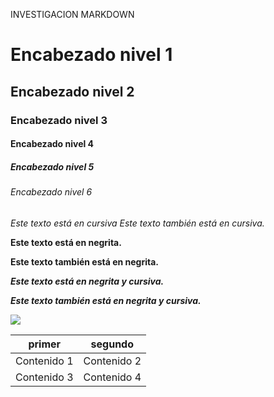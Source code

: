 INVESTIGACION MARKDOWN

# Encabezado nivel 1

## Encabezado nivel 2

### Encabezado nivel 3

#### Encabezado nivel 4

##### Encabezado nivel 5

###### Encabezado nivel 6


*Este texto está en cursiva*
_Este texto también está en cursiva._

**Este texto está en negrita.**

__Este texto también está en negrita.__

**_Este texto está en negrita y cursiva._**

***Este texto también está en negrita y cursiva.***

![](../imagenes/11591024_1.png)


| primer  | segundo |
| ------------- | ------------- |
| Contenido 1  | Contenido 2   |
| Contenido 3   | Contenido 4  |